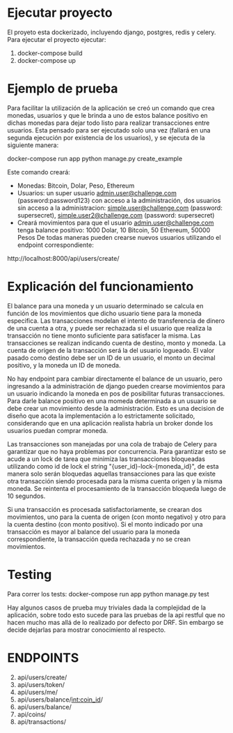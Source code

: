 Ejecutar proyecto
=================
El proyeto esta dockerizado, incluyendo django, postgres, redis y celery.
Para ejecutar el proyecto ejecutar:
1. docker-compose build
2. docker-compose up

Ejemplo de prueba
=================
Para facilitar la utilización de la aplicación se creó un comando que crea monedas, usuarios y que le brinda a uno de estos balance positivo en dichas monedas para dejar todo listo para realizar transacciones entre usuarios. Esta pensado para ser ejecutado solo una vez (fallará en una segunda ejecución por existencia de los usuarios), y se ejecuta de la siguiente manera:

docker-compose run app python manage.py create_example

Este comando creará:
* Monedas: Bitcoin, Dolar, Peso, Ethereum
* Usuarios: un super usuario admin.user@challenge.com (password:password123) con acceso a la administración, dos usuarios sin acceso a la administracion: simple.user@challenge.com (password: supersecret), simple.user2@challenge.com (password: supersecret)
* Creará movimientos para que el usuario admin.user@challenge.com tenga balance positivo: 1000 Dolar, 10 Bitcoin, 50 Ethereum, 50000 Pesos
De todas maneras pueden crearse nuevos usuarios utilizando el endpoint correspondiente:

http://localhost:8000/api/users/create/


Explicación del funcionamiento
==============================
El balance para una moneda y un usuario determinado se calcula en función de los movimientos que dicho usuario tiene para la moneda especifica.
Las transacciones modelan el intento de transferencia de dinero de una cuenta a otra, y puede ser rechazada si el usuario que realiza la transacción no tiene monto suficiente para satisfacer la misma. Las transacciones se realizan indicando cuenta de destino, monto y moneda. La cuenta de origen de la transacción será la del usuario logueado. El valor pasado como destino debe ser un ID de un usuario, el monto un decimal positivo, y la moneda un ID de moneda.

No hay endpoint para cambiar directamente el balance de un usuario, pero ingresando a la administración de django pueden crearse movimientos para un usuario indicando la moneda en pos de posibilitar futuras transacciones. Para darle balance positivo en una momeda determinada a un usuario se debe crear un movimiento desde la administración. Esto es una decision de diseño que acota la implementación a lo estrictamente solicitado, considerando que en una aplicación realista habría un broker donde los usuarios puedan comprar moneda.

Las transacciones son manejadas por una cola de trabajo de Celery para garantizar que no haya problemas por concurrencia. Para garantizar esto se acude a un lock de tarea que minimiza las transacciones bloqueadas utilizando como id de lock el string "{user_id}-lock-{moneda_id}", de esta manera solo serán bloquedas aquellas transacciones para las que existe otra transacción siendo procesada para la misma cuenta origen y la misma moneda. Se reintenta el procesamiento de la transacción bloqueda luego de 10 segundos.

Si una transacción es procesada satisfactoriamente, se crearan dos movimientos, uno para la cuenta de origen (con monto negativo) y otro para la cuenta destino (con monto positivo). Si el monto indicado por una transacción es mayor al balance del usuario para la moneda correspondiente, la transacción queda rechazada y no se crean movimientos.

Testing
=======
Para correr los tests:
docker-compose run app python manage.py test

Hay algunos casos de prueba muy triviales dada la complejidad de la aplicación, sobre todo esto sucede para las pruebas de la api restful que no hacen mucho mas allá de lo realizado por defecto por DRF. Sin embargo se decide dejarlas para mostrar conocimiento al respecto.

ENDPOINTS
==========
2. api/users/create/
3. api/users/token/
4. api/users/me/
5. api/users/balance/<int:coin_id>/
6. api/users/balance/
8. api/coins/
9. api/transactions/
